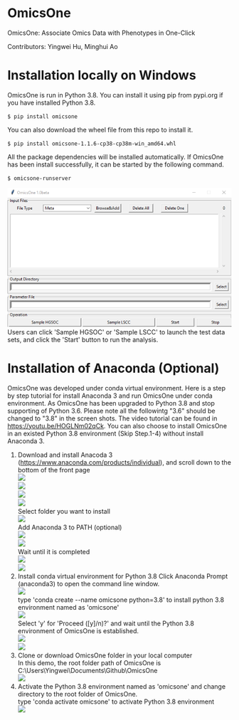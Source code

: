 # OmicsOne
OmicsOne:  Associate Omics Data with Phenotypes in One-Click

Contributors: Yingwei Hu, Minghui Ao

# Installation locally on Windows
OmicsOne is run in Python 3.8.
You can install it using pip from pypi.org if you have installed Python 3.8.
```
$ pip install omicsone
```
You can also download the wheel file from this repo to install it.
```
$ pip install omicsone-1.1.6-cp38-cp38m-win_amd64.whl
```
All the package dependencies will be installed automatically.
If OmicsOne has been install successfully, it can be started by the following command.
```
$ omicsone-runserver
```
![](images/gui.png)<br>
Users can click 'Sample HGSOC' or 'Sample LSCC' to launch the test data sets, and click the 'Start' button to run the analysis.

# Installation of Anaconda (Optional)
OmicsOne was developed under conda virtual environment. 
Here is a step by step tutorial for install Anaconda 3 and run OmicsOne under conda environment.
As OmicsOne has been upgraded to Python 3.8 and stop supporting of Python 3.6. Please note all the followintg "3.6" should be changed to "3.8" in the screen shots.
The video tutorial can be found in https://youtu.be/HOGLNm02qCk.
You can also choose to install OmicsOne in an existed Python 3.8 environment (Skip Step.1-4) without install Anaconda 3.
1. Download and install Anacoda 3 (https://www.anaconda.com/products/individual), and scroll down to the bottom of the front page <br>
![](images/anaconda_download2.png)<br>
![](images/anaconda_install_2.png)<br>
![](images/anaconda_install_3.png)<br>
![](images/anaconda_install_4.png)<br>
Select folder you want to install <br>
![](images/anaconda_install_5.png)<br>
Add Anaconda 3 to PATH (optional) <br>
![](images/anaconda_install_6.png)<br>
![](images/anaconda_install_7.png)<br>
Wait until it is completed <br>
![](images/anaconda_install_8.png)<br>
![](images/anaconda_install_9.png)<br>
2. Install conda virtual environment for Python 3.8
Click Anaconda Prompt (anaconda3) to open the command line window. <br>
![](images/anaconda_cmd.png) <br>
type 'conda create --name omicsone python=3.8' to install python 3.8 environment named as 'omicsone'<br>
![](images/anaconda_cmd_2.png) <br>
Select 'y' for 'Proceed ([y]/n)?' and wait until the Python 3.8 environment of OmicsOne is established.<br>
![](images/anaconda_cmd_3.png)<br>
![](images/anaconda_cmd_4.png)<br>
3. Clone or download OmicsOne folder in your local computer<br>
In this demo, the root folder path of OmicsOne is C:\Users\Yingwei\Documents\Github\OmicsOne<br>
![](images/omicsone_folder.png)<br>
4. Activate the Python 3.8 environment named as 'omicsone' and change directory to the root folder of OmicsOne.<br>
type 'conda activate omicsone' to activate Python 3.8 environment<br>
![](images/anaconda_cmd_5.png)<br>
